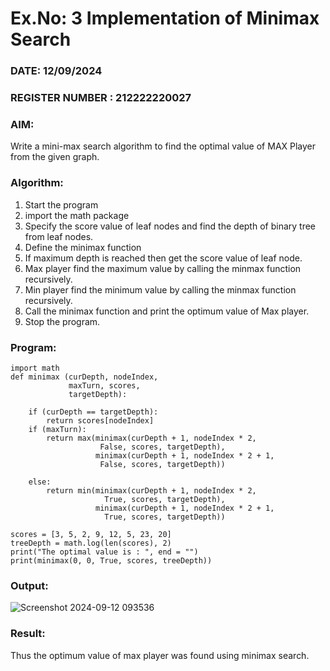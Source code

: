 # Ex.No: 3  Implementation of Minimax Search
### DATE: 12/09/2024                                                                        
### REGISTER NUMBER : 212222220027

### AIM: 

Write a mini-max search algorithm to find the optimal value of MAX Player from the given graph.

### Algorithm:

1. Start the program
2. import the math package
3. Specify the score value of leaf nodes and find the depth of binary tree from leaf nodes.
4. Define the minimax function
5. If maximum depth is reached then get the score value of leaf node.
6. Max player find the maximum value by calling the minmax function recursively.
7. Min player find the minimum value by calling the minmax function recursively.
8. Call the minimax function  and print the optimum value of Max player.
9. Stop the program. 

### Program:
```
import math
def minimax (curDepth, nodeIndex,
             maxTurn, scores,
             targetDepth):
    
    if (curDepth == targetDepth):
        return scores[nodeIndex]
    if (maxTurn):
        return max(minimax(curDepth + 1, nodeIndex * 2,
                    False, scores, targetDepth),
                   minimax(curDepth + 1, nodeIndex * 2 + 1,
                    False, scores, targetDepth))
     
    else:
        return min(minimax(curDepth + 1, nodeIndex * 2,
                     True, scores, targetDepth),
                   minimax(curDepth + 1, nodeIndex * 2 + 1,
                     True, scores, targetDepth))

scores = [3, 5, 2, 9, 12, 5, 23, 20]
treeDepth = math.log(len(scores), 2) 
print("The optimal value is : ", end = "")
print(minimax(0, 0, True, scores, treeDepth))
```
### Output:

![Screenshot 2024-09-12 093536](https://github.com/user-attachments/assets/1306f0d7-8a29-4bfd-895c-35b10ab5f905)


### Result:
Thus the optimum value of max player was found using minimax search.





